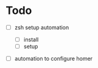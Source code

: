 # Todo

  - [ ] zsh setup automation
    - [ ] install
    - [ ] setup

  - [ ] automation to configure homer
  
  
